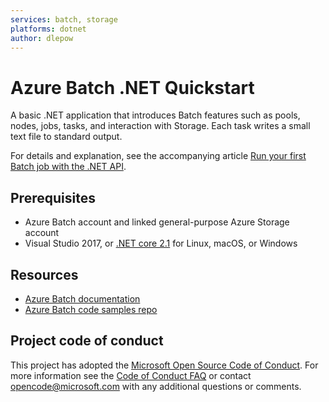 ```yaml
---
services: batch, storage
platforms: dotnet
author: dlepow
---
```


# Azure Batch .NET Quickstart

A basic .NET application that introduces Batch features such as pools, nodes, jobs, tasks, and interaction with Storage. Each task writes a small text file to standard output.

For details and explanation, see the accompanying article [Run your first Batch job with the .NET API](https://docs.microsoft.com/azure/batch/quick-run-dotnet).

## Prerequisites

- Azure Batch account and linked general-purpose Azure Storage account
- Visual Studio 2017, or [.NET core 2.1](https://www.microsoft.com/net/download/dotnet-core/2.1) for Linux, macOS, or Windows

## Resources

- [Azure Batch documentation](https://docs.microsoft.com/azure/batch/)
- [Azure Batch code samples repo](https://github.com/Azure-Samples/azure-batch-samples)

## Project code of conduct

This project has adopted the [Microsoft Open Source Code of Conduct](https://opensource.microsoft.com/codeofconduct/). For more information see the [Code of Conduct FAQ](https://opensource.microsoft.com/codeofconduct/faq/) or contact [opencode@microsoft.com](mailto:opencode@microsoft.com) with any additional questions or comments.
